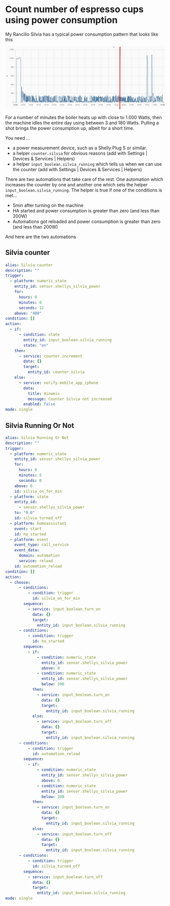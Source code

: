 # Count number of espresso cups using power consumption

My Rancilio Silvia has a typical power consumption pattern that looks like this

<img src="./image/espresso-counter.jpg" width="600">

For a number of minutes the boiler heats up with close to 1.000 Watts, then the machine idles the entire day using between 3 and 180 Watts. Pulling a shot brings the power consumption up, albeit for a short time.

You need ...
* a power measurement device, such as a Shelly Plug S or similar.
* a helper `counter.silvia` for obvious reasons (add with Settings | Devices & Services | Helpers)
* a helper `input_boolean.silvia_running` which tells us when we can use the counter (add with Settings | Devices & Services | Helpers)

There are two automations that take care of the rest. One automation which increases the counter by one and another one  which sets the helper `input_boolean.silvia_running`. The helper is true if one of the conditions is met...
  * 5min after turning on the machine
  * HA started and power consumption is greater than zero (and less than 200W)
  * Automations got reloaded and power consumption is greater than zero (and less than 200W)
  
And here are the two automations

## Silvia counter

```yaml
alias: Silvia counter
description: ""
trigger:
  - platform: numeric_state
    entity_id: sensor.shellys_silvia_power
    for:
      hours: 0
      minutes: 0
      seconds: 12
    above: "400"
condition: []
action:
  - if:
      - condition: state
        entity_id: input_boolean.silvia_running
        state: "on"
    then:
      - service: counter.increment
        data: {}
        target:
          entity_id: counter.silvia
    else:
      - service: notify.mobile_app_iphone
        data:
          title: Hinweis
          message: Counter Silvia not increased
        enabled: false
mode: single
```

## Silvia Running Or Not
  
```yaml
alias: Silvia Running Or Not
description: ""
trigger:
  - platform: numeric_state
    entity_id: sensor.shellys_silvia_power
    for:
      hours: 0
      minutes: 5
      seconds: 0
    above: 0
    id: silvia_on_for_min
  - platform: state
    entity_id:
      - sensor.shellys_silvia_power
    to: "0.0"
    id: silvia_turned_off
  - platform: homeassistant
    event: start
    id: ha_started
  - platform: event
    event_type: call_service
    event_data:
      domain: automation
      service: reload
    id: automation_reload
condition: []
action:
  - choose:
      - conditions:
          - condition: trigger
            id: silvia_on_for_min
        sequence:
          - service: input_boolean.turn_on
            data: {}
            target:
              entity_id: input_boolean.silvia_running
      - conditions:
          - condition: trigger
            id: ha_started
        sequence:
          - if:
              - condition: numeric_state
                entity_id: sensor.shellys_silvia_power
                above: 0
              - condition: numeric_state
                entity_id: sensor.shellys_silvia_power
                below: 200
            then:
              - service: input_boolean.turn_on
                data: {}
                target:
                  entity_id: input_boolean.silvia_running
            else:
              - service: input_boolean.turn_off
                data: {}
                target:
                  entity_id: input_boolean.silvia_running
      - conditions:
          - condition: trigger
            id: automation_reload
        sequence:
          - if:
              - condition: numeric_state
                entity_id: sensor.shellys_silvia_power
                above: 0
              - condition: numeric_state
                entity_id: sensor.shellys_silvia_power
                below: 200
            then:
              - service: input_boolean.turn_on
                data: {}
                target:
                  entity_id: input_boolean.silvia_running
            else:
              - service: input_boolean.turn_off
                data: {}
                target:
                  entity_id: input_boolean.silvia_running
      - conditions:
          - condition: trigger
            id: silvia_turned_off
        sequence:
          - service: input_boolean.turn_off
            data: {}
            target:
              entity_id: input_boolean.silvia_running
mode: single

```


